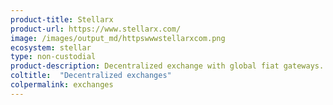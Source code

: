 ```yaml
---
product-title: Stellarx
product-url: https://www.stellarx.com/
image: /images/output_md/httpswwwstellarxcom.png
ecosystem: stellar
type: non-custodial
product-description: Decentralized exchange with global fiat gateways.
coltitle:  "Decentralized exchanges"
colpermalink: exchanges
---
```

